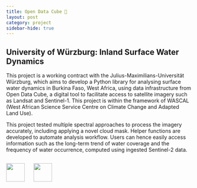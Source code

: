 ```yaml
---
title: Open Data Cube 🌊
layout: post
category: project
sidebar-hide: true
---
```


## University of Würzburg: Inland Surface Water Dynamics

This project is a working contract with the Julius-Maximilians-Universität Würzburg, which aims to develop a Python library for analysing surface water dynamics in Burkina Faso, West Africa, using data infrastructure from Open Data Cube, a digital tool to facilitate access to satellite imagery such as Landsat and Sentinel-1. This project is within the framework of WASCAL (West African Science Service Centre on Climate Change and Adapted Land Use).

This project tested multiple spectral approaches to process the imagery accurately, including applying a novel cloud mask. Helper functions are developed to automate analysis workflow. Users can hence easily access information such as the long-term trend of water coverage and the frequency of water occurrence, computed using ingested Sentinel-2 data.

<span class="image left"><img src="{{ 'assets/images/burkina-faso.jpg' | relative_url }}" alt="" /></span>

<p float="left">
  <img src="https://raw.githubusercontent.com/FortAwesome/Font-Awesome/6.x/svgs/brands/python.svg" width="50" height="50">
  &nbsp;&nbsp;&nbsp;&nbsp;
  <img src="https://raw.githubusercontent.com/FortAwesome/Font-Awesome/6.x/svgs/brands/gitlab.svg" width="50" height="50">
</p>
